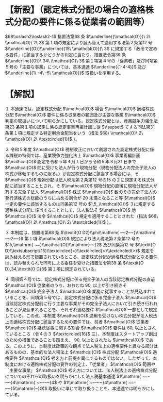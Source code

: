# 【新設】（認定株式分配の場合の適格株式分配の要件に係る従業者の範囲等）

$68\\oslash2\\oslash2-1$ 措置法第68 条 $\\underline{{\\mathcal{O}}}\ 2\ \\mathcal{O}\ 2\ 2$ 第１項の規定により読み替えて適用する法第２条第12 号 $\\underline{{O}}\\underline{{15\ \\mathcal{O}}}\ 3$ に規定する「政令で定める要件」に該当するかどうかの判定に当たり、措置法令第39 条 $\\underline{{O}}\ 34\ \\mathcal{O}\ 3$ 第１項第４号の「従業者」及び同項第５号の「主要な事業」については、基本通達 $\\underline{{1-4-4}}$ 及び $\\underline{{1\ -4\ -5\ \\mathcal{O}}}$ 取扱いを準用する。

# 【解説】

１ 本通達では、認定株式分配 $\\mathcal{O}$ 場合 $\\mathcal{O}$ 適格株式分配 $\\mathcal{O}$ 要件に係る従業者の範囲及び主要な事業 $\\mathcal{O}$ 判定の取扱いについて明らかにしている。認定株式分配とは、産業競争力強化法第23 条第１項の認定に係る認定事業再編計画に従 $\\supset$ てする同法第31 条第１項に規定する特定剰余金配当をいう（措法 $68\ \\mathcal{O}\ 2\ \\mathcal{O}\ 2\ \\textcircled{1})$ ）。

２ 令和５年度 $\\mathcal{O}$ 税制改正において創設された認定株式分配に係る課税の特例では、産業競争力強化法上 $\\mathcal{O}$ 事業再編計画 $\\mathcal{O}$ 認定を令和５年４月１日から令和６年３月31 日まで $\\mathcal{O}$ 間に受けた法人が行う現物分配（現物分配法人の完全子法人の株式が移転するものに限る。）が認定株式分配に該当する場合には、そ $\\mathcal{O}$ 現物分配は法人税法第２条第12 号の15 の２に規定する株式分配に該当することとされ、そ $\\mathcal{O}$ 現物分配の直後に現物分配法人が有する完全子法人 $\\mathcal{O}$ 株式 $\\mathcal{O}$ 数のその完全子法人の発行済株式の総数のうちに占める割合が $20%$ 未満となること等 $\\mathcal{O}$ 一定の要件に該当するものは同条第12 号の $1,5,,\\mathcal{O})$ ３に規定する適格株式分配に該当することとして、法人税法そ $\\mathcal{O}$ 他 $\\mathcal{O}$ 法令 $\\mathcal{O}$ 規定を適用することとされた（措法 $68\ \\mathcal{O}\ 2\ \\mathcal{O}\ 2\ \\textcircled{1})$ ）。

３ 本制度は、措置法第68 条 $\\textit{O D2}\\phi\\mathrm{ ~~2~~}\\mathrm{ ~~2~~}$ 第１項 $\\mathcal{O}$ 規定により法人税法第２条第12 号の $15,\\mathrm{ ~~}\\mathcal{O})\\mathrm{~~}2$ 及び同条第12 号 $\\textit{O D}\\textsubscript{15}\\textcircled{>}\\textcircled{>}\\textcircled{>}$ 規定を読み替える形で措置されているところ、認定株式分配が適格株式分配となる要件は、読み替えられた同号による委任を受けた措置法令第39 条 $\\textit{O D},34,\\textit{O D}3$ 第１項に規定されている。

４ 同項第４号では、認定株式分配に係る完全子法人の当該認定株式分配の直前 $\\mathcal{O}$ 従業者のうち、おおむね $90,%$ 以上が引き続きそ $\\mathcal{O}$ 完全子法人 $\\mathcal{O}$ 業務に従事することが見込まれていることを、同項第５号では、認定株式分配に係る完全子法人 $\\mathcal{O}$ 当該認定株式分配前に行う主要な事業がその完全子法人において引き続き行われることが見込まれることを、それぞれ適格要件 $\\mathcal{O}$ 一部として規定している。この点、本制度 $\\mathcal{O}$ 適用を受けない株式分配が法人税法上の適格株式分配に該当するための要件では、前者 $\\mathcal{O}$ 従業者 $\\mathcal{O}$ 継続従事に関する割合 $\\mathcal{O}$ 要件は $80,%$ 以上とされているところ（令４の３ $\\textcircled{16}$ 三）、本制度はスタートアップ創出のための措置であることを踏まえ、 $90,%$ 以上とされたも $\\mathcal{O}$ である。このように、本制度は政策的な観点で法人税法上の適格要件と異なる部分はあるものの、基本的な法人税法上 $\\mathcal{O}$ 株式分配 $\\mathcal{O}$ 適格要件 $\\mathcal{O}$ 考え方と前提を異にするものではない。したがって、本制度における適格株式分配の要件の判定上、「従業者」 $\\mathcal{O}$ 範囲や「主要な事業」 $\\mathcal{O}$ 考え方については、法人税法上の適格株式分配についてのそれらの取扱いを明らかにした法人税基本通達 $1\\mathrm{ ~~-~~}4\\mathrm{ ~~-~~}4$ や $1\\mathrm{ ~~-~~}4\\mathrm{ ~~-~~}5\\mathrm{~}O)$ 取扱いに準じて取り扱うことを、本通達では明らかにしている。